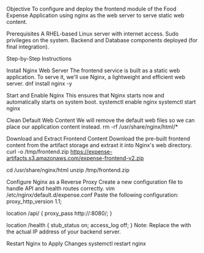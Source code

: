 Objective
To configure and deploy the frontend module of the Food Expense Application using nginx as the web server to serve static web content.

Prerequisites
A RHEL-based Linux server with internet access.
Sudo privileges on the system.
Backend and Database components deployed (for final integration).

Step-by-Step Instructions

Install Nginx Web Server
The frontend service is built as a static web application. To serve it, we'll use Nginx, a lightweight and efficient web server.
dnf install nginx -y

Start and Enable Nginx
This ensures that Nginx starts now and automatically starts on system boot.
systemctl enable nginx
systemctl start nginx

Clean Default Web Content
We will remove the default web files so we can place our application content instead.
rm -rf /usr/share/nginx/html/\*

Download and Extract Frontend Content
Download the pre-built frontend content from the artifact storage and extraxt it into Nginx's web directory.
curl -o /tmp/frontend.zip https://expense-artifacts.s3.amazonaws.com/expense-frontend-v2.zip

cd /usr/share/nginx/html
unzip /tmp/frontend.zip

Configure Nginx as a Reverse Proxy
Create a new configuration file to handle API and health routes correctly.
vim /etc/nginx/default.d/expense.conf
Paste the following configuration:
proxy_http_version 1.1;

location /api/ {
proxy_pass http://<BACKEND-IP>:8080/;
}

location /health {
stub_status on;
access_log off;
}
Note: Replace the <BACKEND-IP> with the actual IP address of your backend server.

Restart Nginx to Apply Changes
systemctl restart nginx
